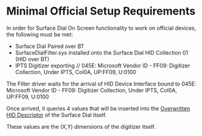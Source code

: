 # Minimal Official Setup Requirements

In order for Surface Dial On Screen functionality to work on official devices, the following must be met:

- Surface Dial Paired over BT
- SurfaceDialFilter.sys installed onto the Surface Dial HID Collection 01 (HID over BT)
- IPTS Digitizer exporting // 045E: Microsoft Vendor ID - FF09: Digitizer Collection, Under IPTS, Col0A, UP:FF09, U:0100

The Filter driver waits for the arrival of HID Device Interface bound to 045E: Microsoft Vendor ID - FF09: Digitizer Collection, Under IPTS, Col0A, UP:FF09, U:0100

Once arrived, it queries 4 values that will be inserted into the [Overwritten HID Descriptor](OverwrittenHIDDescriptor.md) of the Surface Dial itself.

These values are the (X,Y) dimensions of the digitizer itself.